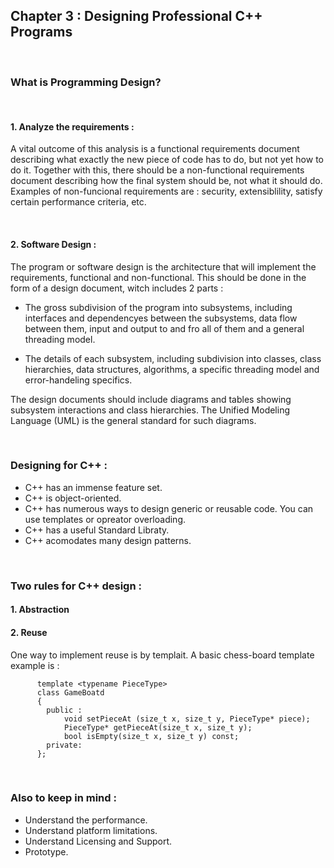 

##	Chapter 3 : Designing Professional C++ Programs



&nbsp;

### What is Programming Design?

&nbsp;

#### 1. Analyze the requirements :

A vital outcome of this analysis is a functional requirements document describing what exactly the new piece of code has to do, but not yet how to do it. Together with this, there should be a non-functional requirements document describing how the final system should be, not what it should do. Examples of non-funcional requirements are : security, extensiblility, satisfy certain performance criteria, etc.


&nbsp;

#### 2.  Software Design :

The program or software design is the architecture that will implement the requirements, functional and non-functional. This should be done in the form of a design document, witch includes 2 parts :
	
* The gross subdivision of the program into subsystems, including interfaces and dependencyes between the subsystems, data flow between them, input and output to and fro all of them and a general threading model.

* The details of each subsystem, including subdivision into classes, class hierarchies, data structures, algorithms, a specific threading model and error-handeling specifics.

The design documents should include diagrams and tables showing subsystem interactions and class hierarchies. The Unified Modeling Language (UML) is the general standard for such diagrams.


&nbsp;


### Designing for C++ :

* C++ has an immense feature set.
* C++ is object-oriented.
* C++ has numerous ways to design generic or reusable code. You can use templates or opreator overloading.
* C++ has a useful Standard Libraty.
* C++ acomodates many design patterns.


&nbsp;


### Two rules for C++ design :

#### 1. Abstraction

#### 2. Reuse


	
One way to implement reuse is by templait. A basic chess-board template example is :
```
	  template <typename PieceType>
	  class GameBoatd
	  {
		public :
			void setPieceAt (size_t x, size_t y, PieceType* piece);
			PieceType* getPieceAt(size_t x, size_t y);
			bool isEmpty(size_t x, size_t y) const;
		private:
	  };
```
	
&nbsp;


### Also to keep in mind :

* Understand the performance.
* Understand platform limitations.
* Understand Licensing and Support.
* Prototype.






